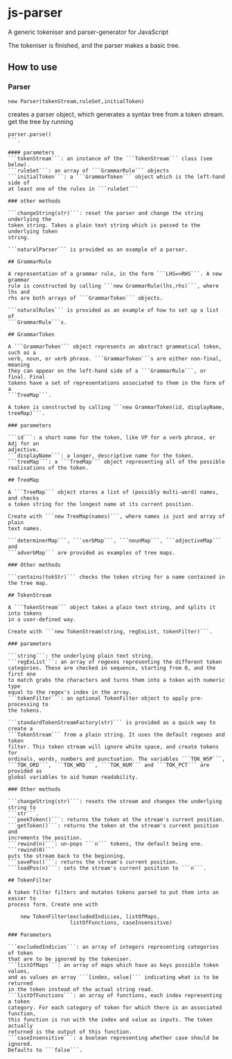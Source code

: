 # js-parser

A generic tokeniser and parser-generator for JavaScript

The tokeniser is finished, and the parser makes a basic tree.

## How to use

### Parser

```
new Parser(tokenStream,ruleSet,initialToken)
```

creates a parser object, which generates a syntax tree from a token stream. get 
the tree by running
```
parser.parse()
```.

#### parameters
```tokenStream```: an instance of the ```TokenStream``` class (see below).  
```ruleSet```: an array of ```GrammarRule``` objects  
```initialToken```: a ```GrammarToken``` object which is the left-hand side of 
at least one of the rules in ```ruleSet```

### other methods

```changeString(str)```: reset the parser and change the string underlying the 
token string. Takes a plain text string which is passed to the underlying token 
string.

```naturalParser``` is provided as an example of a parser.

## GrammarRule

A representation of a grammar rule, in the form ```LHS=>RHS```. A new grammar 
rule is constructed by calling ```new GrammarRule(lhs,rhs)```, where lhs and 
rhs are both arrays of ```GrammarToken``` objects.

```naturalRules``` is provided as an example of how to set up a list of 
```GrammarRule```s.

## GrammarToken

A ```GrammarToken``` object represents an abstract grammatical token, such as a 
verb, noun, or verb phrase. ```GrammarToken```s are either non-final, meaning 
they can appear on the left-hand side of a ```GrammarRule```, or final. Final 
tokens have a set of representations associated to them in the form of a 
```TreeMap```.

A token is constructed by calling ```new GrammarToken(id, displayName, treeMap)```.

### parameters

```id```: a short name for the token, like VP for a verb phrase, or Adj for an 
adjective.  
```displayName```: a longer, descriptive name for the token.  
```treeMap```: a ```TreeMap``` object representing all of the possible 
realisations of the token.

## TreeMap

A ```TreeMap``` object stores a list of (possibly multi-word) names, and checks 
a token string for the longest name at its current position.

Create with ```new TreeMap(names)```, where names is just and array of plain 
text names.

```determinerMap```, ```verbMap```, ```nounMap```, ```adjectiveMap``` and 
```adverbMap``` are provided as examples of tree maps.

### Other methods

```contains(tokStr)``` checks the token string for a name contained in the tree map.

## TokenStream

A ```TokenStream``` object takes a plain text string, and splits it into tokens 
in a user-defined way.

Create with ```new TokenStream(string, regExList, tokenFilter)```.

### parameters

```string```: the underlying plain text string.  
```regExList```: an array of regexes representing the different token 
categories. These are checked in sequence, starting from 0, and the first one 
to match grabs the characters and turns them into a token with numeric type 
equal to the regex's index in the array.  
```tokenFilter```: an optional TokenFilter object to apply pre-processing to 
the tokens.

```standardTokenStreamFactory(str)``` is provided as a quick way to create a 
```TokenStream``` from a plain string. It uses the default regexes and token 
filter. This token stream will ignore white space, and create tokens for 
ordinals, words, numbers and punctuation. The variables ```TOK_WSP```, 
```TOK_ORD```, ```TOK_WRD```, ```TOK_NUM``` and ```TOK_PCT``` are provided as 
global variables to aid human readability.

### Other methods

```changeString(str)```: resets the stream and changes the underlying string to 
```str```.
```peekToken()```: returns the token at the stream's current position.  
```getToken()```: returns the token at the stream's current position and 
increments the position.  
```rewind(n)```: un-pops ```n``` tokens, the default being one. ```rewind(0)``` 
puts the stream back to the beginning.  
```savePos()```: returns the stream's current position.  
```loadPos(n)```: sets the stream's current position to ```n```.

## TokenFilter

A token filter filters and mutates tokens parsed to put them into an easier to 
process form. Create one with 

    new TokenFilter(excludedIndicies, listOfMaps,
                    listOfFunctions, caseInsensitive)

### Parameters

```excludedIndicies```: an array of integers representing categories of token 
that are to be ignored by the tokeniser.  
```listOfMaps```: an array of maps which have as keys possible token values, 
and as values an array ```[index, value]``` indicating what is to be returned 
in the token instead of the actual string read.  
```listOfFunctions```: an array of functions, each index representing a token 
category. For each category of token for which there is an associated function, 
this function is run with the index and value as inputs. The token actually 
returned is the output of this function.  
```caseInsensitive```: a boolean representing whether case should be ignored. 
Defaults to ```false```.
